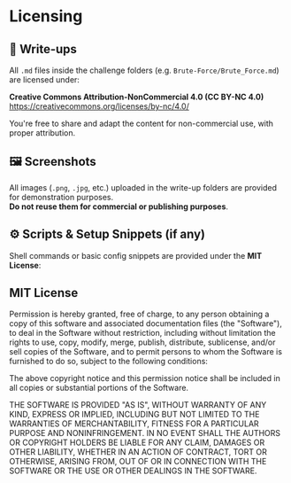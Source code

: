 # Licensing

## 📄 Write-ups
All `.md` files inside the challenge folders (e.g. `Brute-Force/Brute_Force.md`) are licensed under:

**Creative Commons Attribution-NonCommercial 4.0 (CC BY-NC 4.0)**  
https://creativecommons.org/licenses/by-nc/4.0/

You're free to share and adapt the content for non-commercial use, with proper attribution.

## 🖼️ Screenshots
All images (`.png`, `.jpg`, etc.) uploaded in the write-up folders are provided for demonstration purposes.  
**Do not reuse them for commercial or publishing purposes**.

## ⚙️ Scripts & Setup Snippets (if any)
Shell commands or basic config snippets are provided under the **MIT License**:

## **MIT License**

Permission is hereby granted, free of charge, to any person obtaining a copy
of this software and associated documentation files (the "Software"), to deal
in the Software without restriction, including without limitation the rights
to use, copy, modify, merge, publish, distribute, sublicense, and/or sell
copies of the Software, and to permit persons to whom the Software is
furnished to do so, subject to the following conditions:

The above copyright notice and this permission notice shall be included in all
copies or substantial portions of the Software.

THE SOFTWARE IS PROVIDED "AS IS", WITHOUT WARRANTY OF ANY KIND, EXPRESS OR
IMPLIED, INCLUDING BUT NOT LIMITED TO THE WARRANTIES OF MERCHANTABILITY,
FITNESS FOR A PARTICULAR PURPOSE AND NONINFRINGEMENT. IN NO EVENT SHALL THE
AUTHORS OR COPYRIGHT HOLDERS BE LIABLE FOR ANY CLAIM, DAMAGES OR OTHER
LIABILITY, WHETHER IN AN ACTION OF CONTRACT, TORT OR OTHERWISE, ARISING FROM,
OUT OF OR IN CONNECTION WITH THE SOFTWARE OR THE USE OR OTHER DEALINGS IN THE
SOFTWARE.

